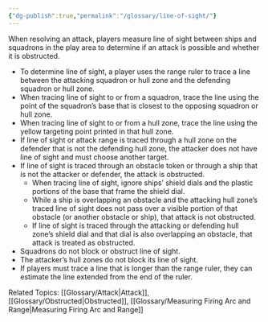 ```yaml
---
{"dg-publish":true,"permalink":"/glossary/line-of-sight/"}
---
```


When resolving an attack, players measure line of sight between ships and squadrons in the play area to determine if an attack is possible and whether it is obstructed.

- To determine line of sight, a player uses the range ruler to trace a line between the attacking squadron or hull zone and the defending squadron or hull zone.
- When tracing line of sight to or from a squadron, trace the line using the point of the squadron’s base that is closest to the opposing squadron or hull zone.
- When tracing line of sight to or from a hull zone, trace the line using the yellow targeting point printed in that hull zone.
- If line of sight or attack range is traced through a hull zone on the defender that is not the defending hull zone, the attacker does not have line of sight and must choose another target.
- If line of sight is traced through an obstacle token or through a ship that is not the attacker or defender, the attack is obstructed.
  - When tracing line of sight, ignore ships’ shield dials and the plastic portions of the base that frame the shield dial.
  - While a ship is overlapping an obstacle and the attacking hull zone’s traced line of sight does not pass over a visible portion of that obstacle (or another obstacle or ship), that attack is not obstructed.
  - If line of sight is traced through the attacking or defending hull zone’s shield dial and that dial is also overlapping an obstacle, that attack is treated as obstructed.
- Squadrons do not block or obstruct line of sight.
- The attacker’s hull zones do not block its line of sight.
- If players must trace a line that is longer than the range ruler, they can estimate the line extended from the end of the ruler.

Related Topics: [[Glossary/Attack\|Attack]], [[Glossary/Obstructed\|Obstructed]], [[Glossary/Measuring Firing Arc and Range\|Measuring Firing Arc and Range]]
